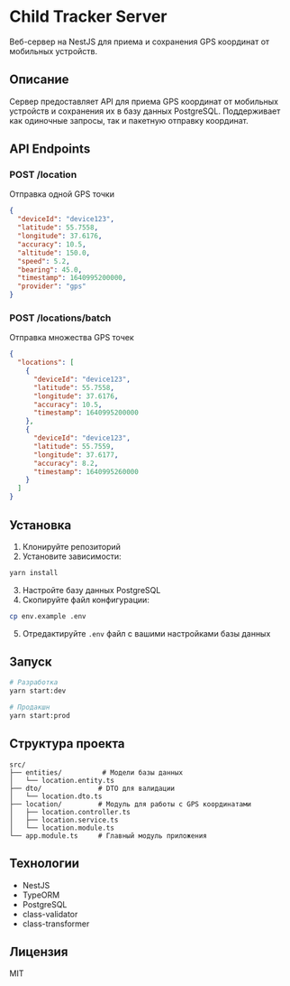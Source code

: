 # Child Tracker Server

Веб-сервер на NestJS для приема и сохранения GPS координат от мобильных устройств.

## Описание

Сервер предоставляет API для приема GPS координат от мобильных устройств и сохранения их в базу данных PostgreSQL. Поддерживает как одиночные запросы, так и пакетную отправку координат.

## API Endpoints

### POST /location
Отправка одной GPS точки

```json
{
  "deviceId": "device123",
  "latitude": 55.7558,
  "longitude": 37.6176,
  "accuracy": 10.5,
  "altitude": 150.0,
  "speed": 5.2,
  "bearing": 45.0,
  "timestamp": 1640995200000,
  "provider": "gps"
}
```

### POST /locations/batch
Отправка множества GPS точек

```json
{
  "locations": [
    {
      "deviceId": "device123",
      "latitude": 55.7558,
      "longitude": 37.6176,
      "accuracy": 10.5,
      "timestamp": 1640995200000
    },
    {
      "deviceId": "device123",
      "latitude": 55.7559,
      "longitude": 37.6177,
      "accuracy": 8.2,
      "timestamp": 1640995260000
    }
  ]
}
```

## Установка

1. Клонируйте репозиторий
2. Установите зависимости:
```bash
yarn install
```

3. Настройте базу данных PostgreSQL
4. Скопируйте файл конфигурации:
```bash
cp env.example .env
```

5. Отредактируйте `.env` файл с вашими настройками базы данных

## Запуск

```bash
# Разработка
yarn start:dev

# Продакшн
yarn start:prod
```

## Структура проекта

```
src/
├── entities/          # Модели базы данных
│   └── location.entity.ts
├── dto/              # DTO для валидации
│   └── location.dto.ts
├── location/         # Модуль для работы с GPS координатами
│   ├── location.controller.ts
│   ├── location.service.ts
│   └── location.module.ts
└── app.module.ts     # Главный модуль приложения
```

## Технологии

- NestJS
- TypeORM
- PostgreSQL
- class-validator
- class-transformer

## Лицензия

MIT